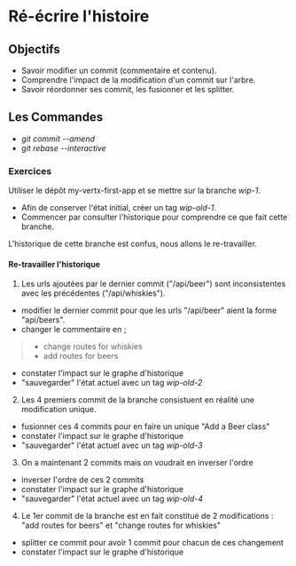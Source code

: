 Ré-écrire l'histoire
====================

Objectifs
---------
- Savoir modifier un commit (commentaire et contenu).
- Comprendre l'impact de la modification d'un commit sur l'arbre.
- Savoir réordonner ses commit, les fusionner et les splitter.

Les Commandes
-------------
- *git commit --amend*
- *git rebase --interactive*


### Exercices ###
Utiliser le dépôt my-vertx-first-app et se mettre sur la branche *wip-1*. 
- Afin de conserver l'état initial, créer un tag *wip-old-1*.
- Commencer par consulter l'historique pour comprendre ce que fait cette branche.

L'historique de cette branche est confus, nous allons le re-travailler.

#### Re-travailler l'historique ####
1. Les urls ajoutées par le dernier commit ("/api/beer") sont inconsistentes avec les précédentes ("/api/whiskies").
  - modifier le dernier commit pour que les urls "/api/beer" aient la forme "api/beers".
  - changer le commentaire en ;
   > - change routes for whiskies
   > - add routes for beers 
  - constater l'impact sur le graphe d'historique
  - "sauvegarder" l'état actuel avec un tag *wip-old-2*

2. Les 4 premiers commit de la branche consistuent en réalité une modification unique. 
 - fusionner ces 4 commits pour en faire un unique "Add a Beer class"
 - constater l'impact sur le graphe d'historique
 - "sauvegarder" l'état actuel avec un tag *wip-old-3*

3. On a maintenant 2 commits mais on voudrait en inverser l'ordre
 - inverser l'ordre de ces 2 commits
 - constater l'impact sur le graphe d'historique
 - "sauvegarder" l'état actuel avec un tag *wip-old-4*

4. Le 1er commit de la branche est en fait constitué de 2 modifications : "add routes for beers" et "change routes for whiskies"
 - splitter ce commit pour avoir 1 commit pour chacun de ces changement
 - constater l'impact sur le graphe d'historique
